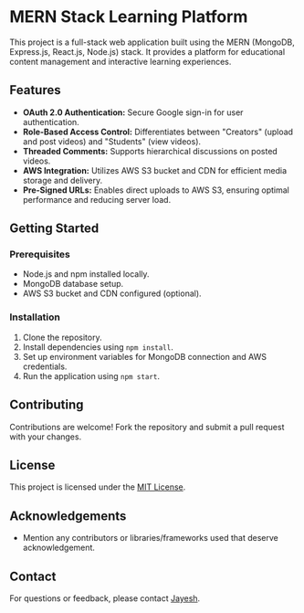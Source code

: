 # MERN Stack Learning Platform

This project is a full-stack web application built using the MERN (MongoDB, Express.js, React.js, Node.js) stack. It provides a platform for educational content management and interactive learning experiences.

## Features

- **OAuth 2.0 Authentication:** Secure Google sign-in for user authentication.
- **Role-Based Access Control:** Differentiates between "Creators" (upload and post videos) and "Students" (view videos).
- **Threaded Comments:** Supports hierarchical discussions on posted videos.
- **AWS Integration:** Utilizes AWS S3 bucket and CDN for efficient media storage and delivery.
- **Pre-Signed URLs:** Enables direct uploads to AWS S3, ensuring optimal performance and reducing server load.

## Getting Started

### Prerequisites

- Node.js and npm installed locally.
- MongoDB database setup.
- AWS S3 bucket and CDN configured (optional).

### Installation

1. Clone the repository.
2. Install dependencies using `npm install`.
3. Set up environment variables for MongoDB connection and AWS credentials.
4. Run the application using `npm start`.

## Contributing

Contributions are welcome! Fork the repository and submit a pull request with your changes.

## License

This project is licensed under the [MIT License](link-to-license).

## Acknowledgements

- Mention any contributors or libraries/frameworks used that deserve acknowledgement.

## Contact

For questions or feedback, please contact [Jayesh](mailto:jk141003@gmail.com).

